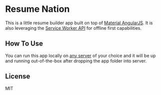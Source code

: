 Resume Nation
=============

This is a little resume builder app built on top of [Material AngularJS](https://material.angularjs.org/). It is also leveraging the [Service Worker API](https://developer.mozilla.org/en-US/docs/Web/API/Service_Worker_API) for offline first capabilities.

## How To Use

You can run this app locally on [any server](https://chrome.google.com/webstore/detail/web-server-for-chrome/ofhbbkphhbklhfoeikjpcbhemlocgigb?hl=en) of your choice and it will be up and running out-of-the-box after dropping the app folder into server.

## License

MIT

